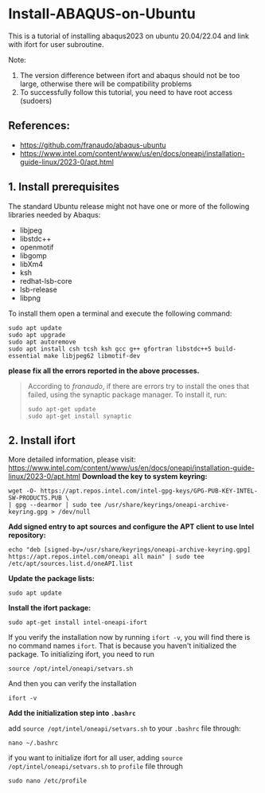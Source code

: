 # Install-ABAQUS-on-Ubuntu
This is a tutorial of installing abaqus2023 on ubuntu 20.04/22.04 and link with ifort for user subroutine.

Note: 
1. The version difference between ifort and abaqus should not be too large, otherwise there will be compatibility problems
2. To successfully follow this tutorial, you need to have root access (sudoers)

## References:
- https://github.com/franaudo/abaqus-ubuntu
- https://www.intel.com/content/www/us/en/docs/oneapi/installation-guide-linux/2023-0/apt.html

## 1. Install prerequisites
The standard Ubuntu release might not have one or more of the following libraries needed by Abaqus:

- libjpeg
- libstdc++
- openmotif
- libgomp
- libXm4
- ksh
- redhat-lsb-core
- lsb-release
- libpng

To install them open a terminal and execute the following command:
```
sudo apt update
sudo apt upgrade
sudo apt autoremove
sudo apt install csh tcsh ksh gcc g++ gfortran libstdc++5 build-essential make libjpeg62 libmotif-dev
```
**please fix all the errors reported in the above processes.**

> According to _franaudo_, if there are errors try to install the ones that failed, using the synaptic package manager. To install it, run:
> ```
> sudo apt-get update
> sudo apt-get install synaptic
> ```
## 2. Install ifort
More detailed information, please visit: https://www.intel.com/content/www/us/en/docs/oneapi/installation-guide-linux/2023-0/apt.html
**Download the key to system keyring:**
```
wget -O- https://apt.repos.intel.com/intel-gpg-keys/GPG-PUB-KEY-INTEL-SW-PRODUCTS.PUB \
| gpg --dearmor | sudo tee /usr/share/keyrings/oneapi-archive-keyring.gpg > /dev/null
```
**Add signed entry to apt sources and configure the APT client to use Intel repository:**
```
echo "deb [signed-by=/usr/share/keyrings/oneapi-archive-keyring.gpg] https://apt.repos.intel.com/oneapi all main" | sudo tee /etc/apt/sources.list.d/oneAPI.list
```
**Update the package lists:**
```
sudo apt update
```
**Install the ifort package:**
```
sudo apt-get install intel-oneapi-ifort
```
If you verify the installation now by running `ifort -v`, you will find there is no command names `ifort`. That is because you haven't initialized the package. To initializing ifort, you need to run
```
source /opt/intel/oneapi/setvars.sh
```
And then you can verify the installation
```
ifort -v
```
**Add the initialization step into `.bashrc`**

add `source /opt/intel/oneapi/setvars.sh` to your `.bashrc` file through:
```
nano ~/.bashrc
```
if you want to initialize ifort for all user, adding `source /opt/intel/oneapi/setvars.sh` to `profile` file through
```
sudo nano /etc/profile
```
